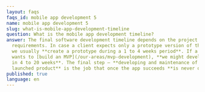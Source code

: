 ```yaml
---
layout: faqs
faqs_id: mobile app development 5
name: mobile app development 5
slug: what-is-mobile-app-development-timeline
question: What is the mobile app development timeline?
answer: The final software development timeline depends on the project and its
  requirements. In case a client expects only a prototype version of their idea,
  we usually **create a prototype during a 1 to 4 weeks period**. If a client
  wants to [build an MVP](/our-areas/mvp-development), **we might develop MVPs
  in 4 to 20 weeks**. The final step – **developing and maintenance of the
  launched product** is the job that once the app succeeds **is never over**.
published: true
language: en
---
```

